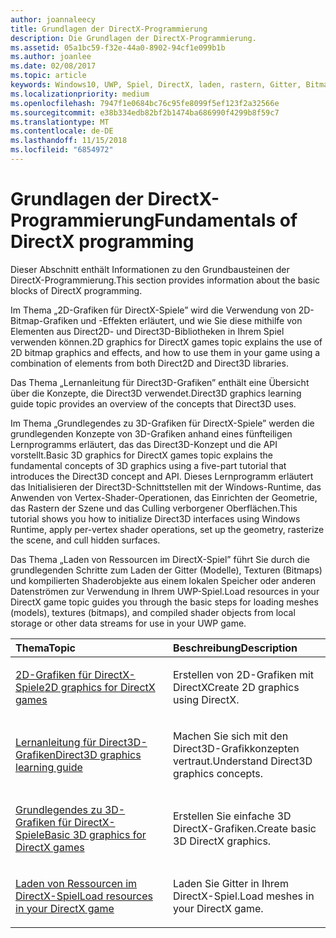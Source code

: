 ```yaml
---
author: joannaleecy
title: Grundlagen der DirectX-Programmierung
description: Die Grundlagen der DirectX-Programmierung.
ms.assetid: 05a1bc59-f32e-44a0-8902-94cf1e099b1b
ms.author: joanlee
ms.date: 02/08/2017
ms.topic: article
keywords: Windows10, UWP, Spiel, DirectX, laden, rastern, Gitter, Bitmap, 2D, 3D
ms.localizationpriority: medium
ms.openlocfilehash: 7947f1e0684bc76c95fe8099f5ef123f2a32566e
ms.sourcegitcommit: e38b334edb82bf2b1474ba686990f4299b8f59c7
ms.translationtype: MT
ms.contentlocale: de-DE
ms.lasthandoff: 11/15/2018
ms.locfileid: "6854972"
---
```

# <a name="fundamentals-of-directx-programming"></a><span data-ttu-id="e0697-104">Grundlagen der DirectX-Programmierung</span><span class="sxs-lookup"><span data-stu-id="e0697-104">Fundamentals of DirectX programming</span></span>

<span data-ttu-id="e0697-105">Dieser Abschnitt enthält Informationen zu den Grundbausteinen der DirectX-Programmierung.</span><span class="sxs-lookup"><span data-stu-id="e0697-105">This section provides information about the basic blocks of DirectX programming.</span></span>

<span data-ttu-id="e0697-106">Im Thema „2D-Grafiken für DirectX-Spiele” wird die Verwendung von 2D-Bitmap-Grafiken und -Effekten erläutert, und wie Sie diese mithilfe von Elementen aus Direct2D- und Direct3D-Bibliotheken in Ihrem Spiel verwenden können.</span><span class="sxs-lookup"><span data-stu-id="e0697-106">2D graphics for DirectX games topic explains the use of 2D bitmap graphics and effects, and how to use them in your game using a combination of elements from both Direct2D and Direct3D libraries.</span></span>

<span data-ttu-id="e0697-107">Das Thema „Lernanleitung für Direct3D-Grafiken” enthält eine Übersicht über die Konzepte, die Direct3D verwendet.</span><span class="sxs-lookup"><span data-stu-id="e0697-107">Direct3D graphics learning guide topic provides an overview of the concepts that Direct3D uses.</span></span>

<span data-ttu-id="e0697-108">Im Thema „Grundlegendes zu 3D-Grafiken für DirectX-Spiele” werden die grundlegenden Konzepte von 3D-Grafiken anhand eines fünfteiligen Lernprogramms erläutert, das das Direct3D-Konzept und die API vorstellt.</span><span class="sxs-lookup"><span data-stu-id="e0697-108">Basic 3D graphics for DirectX games topic explains the fundamental concepts of 3D graphics using a five-part tutorial that introduces the Direct3D concept and API.</span></span> <span data-ttu-id="e0697-109">Dieses Lernprogramm erläutert das Initialisieren der Direct3D-Schnittstellen mit der Windows-Runtime, das Anwenden von Vertex-Shader-Operationen, das Einrichten der Geometrie, das Rastern der Szene und das Culling verborgener Oberflächen.</span><span class="sxs-lookup"><span data-stu-id="e0697-109">This tutorial shows you how to initialize Direct3D interfaces using Windows Runtime, apply per-vertex shader operations, set up the geometry, rasterize the scene, and cull hidden surfaces.</span></span>

<span data-ttu-id="e0697-110">Das Thema „Laden von Ressourcen im DirectX-Spiel” führt Sie durch die grundlegenden Schritte zum Laden der Gitter (Modelle), Texturen (Bitmaps) und kompilierten Shaderobjekte aus einem lokalen Speicher oder anderen Datenströmen zur Verwendung in Ihrem UWP-Spiel.</span><span class="sxs-lookup"><span data-stu-id="e0697-110">Load resources in your DirectX game topic guides you through the basic steps for loading meshes (models), textures (bitmaps), and compiled shader objects from local storage or other data streams for use in your UWP game.</span></span>

<table>
<colgroup>
<col width="50%" />
<col width="50%" />
</colgroup>
<thead>
<tr class="header">
<th align="left"><span data-ttu-id="e0697-111">Thema</span><span class="sxs-lookup"><span data-stu-id="e0697-111">Topic</span></span></th>
<th align="left"><span data-ttu-id="e0697-112">Beschreibung</span><span class="sxs-lookup"><span data-stu-id="e0697-112">Description</span></span></th>
</tr>
</thead>
<tbody>
<tr class="odd">
<td align="left"><p><a href="working-with-2d-graphics-in-your-directx-game.md"><span data-ttu-id="e0697-113">2D-Grafiken für DirectX-Spiele</span><span class="sxs-lookup"><span data-stu-id="e0697-113">2D graphics for DirectX games</span></span></a></p></td>
<td align="left"><p><span data-ttu-id="e0697-114">Erstellen von 2D-Grafiken mit DirectX</span><span class="sxs-lookup"><span data-stu-id="e0697-114">Create 2D graphics using DirectX.</span></span></p></td>
</tr>
<tr class="even">
<td align="left"><p><a href="https://msdn.microsoft.com/windows/uwp/graphics-concepts/index"><span data-ttu-id="e0697-115">Lernanleitung für Direct3D-Grafiken</span><span class="sxs-lookup"><span data-stu-id="e0697-115">Direct3D graphics learning guide</span></span></a></p></td>
<td align="left"><p><span data-ttu-id="e0697-116">Machen Sie sich mit den Direct3D-Grafikkonzepten vertraut.</span><span class="sxs-lookup"><span data-stu-id="e0697-116">Understand Direct3D graphics concepts.</span></span></p></td>
</tr>
<tr class="odd">
<td align="left"><p><a href="an-introduction-to-3d-graphics-with-directx.md"><span data-ttu-id="e0697-117">Grundlegendes zu 3D-Grafiken für DirectX-Spiele</span><span class="sxs-lookup"><span data-stu-id="e0697-117">Basic 3D graphics for DirectX games</span></span></a></p></td>
<td align="left"><p><span data-ttu-id="e0697-118">Erstellen Sie einfache 3D DirectX-Grafiken.</span><span class="sxs-lookup"><span data-stu-id="e0697-118">Create basic 3D DirectX graphics.</span></span></p></td>
</tr>
<tr class="even">
<td align="left"><p><a href="load-a-game-asset.md"><span data-ttu-id="e0697-119">Laden von Ressourcen im DirectX-Spiel</span><span class="sxs-lookup"><span data-stu-id="e0697-119">Load resources in your DirectX game</span></span></a></p></td>
<td align="left"><p><span data-ttu-id="e0697-120">Laden Sie Gitter in Ihrem DirectX-Spiel.</span><span class="sxs-lookup"><span data-stu-id="e0697-120">Load meshes in your DirectX game.</span></span></p></td>
</tr>
</tbody>
</table>